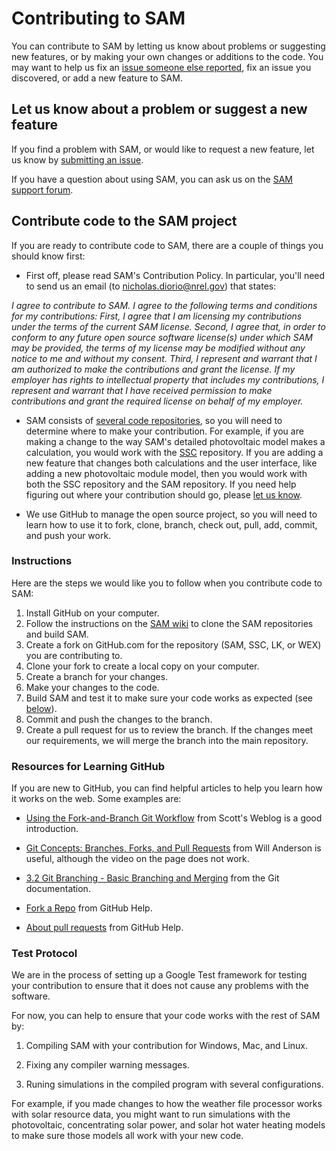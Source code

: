 # Contributing to SAM

You can contribute to SAM by letting us know about problems or suggesting new features, or by making your own changes or additions to the code. You may want to help us fix an [issue someone else reported](https://github.com/NREL/SAM/issues), fix an issue you discovered, or add a new feature to SAM.

## Let us know about a problem or suggest a new feature

If you find a problem with SAM, or would like to request a new feature, let us know by [submitting an issue](https://github.com/NREL/SAM/issues/new).

If you have a question about using SAM, you can ask us on the [SAM support forum](https://sam.nrel.gov/support).

## Contribute code to the SAM project

If you are ready to contribute code to SAM, there are a couple of things you should know first:

* First off, please read SAM's Contribution Policy.  In particular, you'll need to send us an email (to nicholas.diorio@nrel.gov) that states:

_I agree to contribute to SAM. I agree to the following terms and conditions for my contributions: First, I agree that I am licensing my contributions under the terms of the current SAM license. Second, I agree that, in order to conform to any future open source software license(s) under which SAM may be provided, the terms of my license may be modified without any notice to me and without my consent. Third, I represent and warrant that I am authorized to make the contributions and grant the license. If my employer has rights to intellectual property that includes my contributions, I represent and warrant that I have received permission to make contributions and grant the required license on behalf of my employer._

* SAM consists of [several code repositories](https://github.com/NREL/SAM/wiki/Software-Dependencies), so you will need to determine where to make your contribution. For example, if you are making a change to the way SAM's detailed photovoltaic model makes a calculation, you would work with the [SSC](https://github.com/NREL/SSC) repository. If you are adding a new feature that changes both calculations and the user interface, like adding a new photovoltaic module model, then you would work with both the SSC repository and the SAM repository. If you need help figuring out where your contribution should go, please [let us know](mailto://sam.support@nrel.gov).

* We use GitHub to manage the open source project, so you will need to learn how to use it to fork, clone, branch, check out, pull, add, commit, and push your work. 

### Instructions

Here are the steps we would like you to follow when you contribute code to SAM:

1. Install GitHub on your computer.
1. Follow the instructions on the [SAM wiki](https://github.com/NREL/sam/wiki) to clone the SAM repositories and build SAM.
1. Create a fork on GitHub.com for the repository (SAM, SSC, LK, or WEX) you are contributing to.
1. Clone your fork to create a local copy on your computer.
1. Create a branch for your changes.
1. Make your changes to the code.
1. Build SAM and test it to make sure your code works as expected (see [below](#test-protocol)).
1. Commit and push the changes to the branch.
1. Create a pull request for us to review the branch. If the changes meet our requirements, we will merge the branch into the main repository.

### Resources for Learning GitHub

If you are new to GitHub, you can find helpful articles to help you learn how it works on the web. Some examples are:

* [Using the Fork-and-Branch Git Workflow](https://blog.scottlowe.org/2015/01/27/using-fork-branch-git-workflow/) from Scott's Weblog is a good introduction.

* [Git Concepts: Branches, Forks, and Pull Requests](http://willi.am/blog/2014/05/12/git-concepts-branches-forks-and-pull-requests/) from Will Anderson is useful, although the video on the page does not work.

* [3.2 Git Branching - Basic Branching and Merging](https://www.git-scm.com/book/en/v2/Git-Branching-Basic-Branching-and-Merging) from the Git documentation.

* [Fork a Repo](https://help.github.com/articles/fork-a-repo/) from GitHub Help.

* [About pull requests](https://help.github.com/articles/about-pull-requests/) from GitHub Help.

### Test Protocol

We are in the process of setting up a Google Test framework for testing your contribution to ensure that it does not cause any problems with the software. 

For now, you can help to ensure that your code works with the rest of SAM by:

1. Compiling SAM with your contribution for Windows, Mac, and Linux.

3. Fixing any compiler warning messages.

3. Runing simulations in the compiled program with several configurations.

For example, if you made changes to how the weather file processor works with solar resource data, you might want to run simulations with the photovoltaic, concentrating solar power, and solar hot water heating models to make sure those models all work with your new code.
